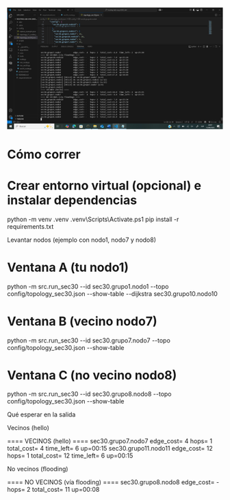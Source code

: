 ![Descripción de la imagen](imagen_2025-09-11_232103035.png)
# Cómo correr

# Crear entorno virtual (opcional) e instalar dependencias

python -m venv .venv
.venv\Scripts\Activate.ps1
pip install -r requirements.txt

Levantar nodos (ejemplo con nodo1, nodo7 y nodo8)

# Ventana A (tu nodo1)
python -m src.run_sec30 --id sec30.grupo1.nodo1 --topo config/topology_sec30.json --show-table --dijkstra sec30.grupo10.nodo10

# Ventana B (vecino nodo7)
python -m src.run_sec30 --id sec30.grupo7.nodo7 --topo config/topology_sec30.json --show-table

# Ventana C (no vecino nodo8)
python -m src.run_sec30 --id sec30.grupo8.nodo8 --topo config/topology_sec30.json --show-table


Qué esperar en la salida

Vecinos (hello)

==== VECINOS (hello) ====
sec30.grupo7.nodo7    edge_cost=  4  hops= 1  total_cost=  4  time_left= 6  up=00:15
sec30.grupo11.nodo11  edge_cost= 12  hops= 1  total_cost= 12  time_left= 6  up=00:15


No vecinos (flooding)

==== NO VECINOS (vía flooding) ====
sec30.grupo8.nodo8    edge_cost= -   hops= 2  total_cost= 11  up=00:08
